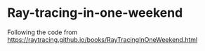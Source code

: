 # Ray-tracing-in-one-weekend
Following the code from https://raytracing.github.io/books/RayTracingInOneWeekend.html
